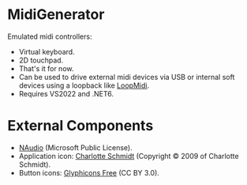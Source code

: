 # MidiGenerator

Emulated midi controllers:
- Virtual keyboard.
- 2D touchpad.
- That's it for now.
- Can be used to drive external midi devices via USB or internal soft devices using a loopback like [LoopMidi](https://www.tobias-erichsen.de/software/loopmidi.html).
- Requires VS2022 and .NET6.


# External Components

- [NAudio](https://github.com/naudio/NAudio) (Microsoft Public License).
- Application icon: [Charlotte Schmidt](http://pattedemouche.free.fr/) (Copyright © 2009 of Charlotte Schmidt).
- Button icons: [Glyphicons Free](http://glyphicons.com/) (CC BY 3.0).
